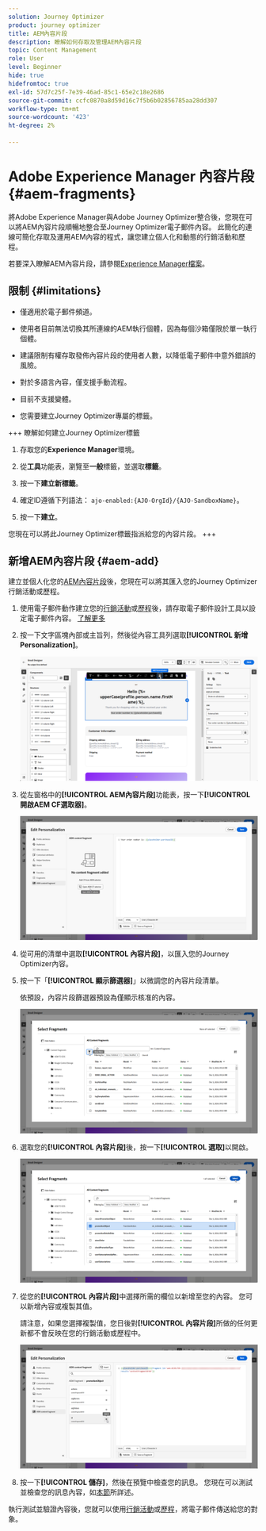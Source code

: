```yaml
---
solution: Journey Optimizer
product: journey optimizer
title: AEM內容片段
description: 瞭解如何存取及管理AEM內容片段
topic: Content Management
role: User
level: Beginner
hide: true
hidefromtoc: true
exl-id: 57d7c25f-7e39-46ad-85c1-65e2c18e2686
source-git-commit: ccfc0870a8d59d16c7f5b6b02856785aa28dd307
workflow-type: tm+mt
source-wordcount: '423'
ht-degree: 2%

---
```


# Adobe Experience Manager 內容片段 {#aem-fragments}

將Adobe Experience Manager與Adobe Journey Optimizer整合後，您現在可以將AEM內容片段順暢地整合至Journey Optimizer電子郵件內容。 此簡化的連線可簡化存取及運用AEM內容的程式，讓您建立個人化和動態的行銷活動和歷程。

若要深入瞭解AEM內容片段，請參閱[Experience Manager檔案](https://experienceleague.adobe.com/en/docs/experience-manager-cloud-service/content/sites/authoring/fragments/content-fragments)。

## 限制 {#limitations}

* 僅適用於電子郵件頻道。

* 使用者目前無法切換其所連線的AEM執行個體，因為每個沙箱僅限於單一執行個體。

* 建議限制有權存取發佈內容片段的使用者人數，以降低電子郵件中意外錯誤的風險。

* 對於多語言內容，僅支援手動流程。

* 目前不支援變體。

* 您需要建立Journey Optimizer專屬的標籤。

+++ 瞭解如何建立Journey Optimizer標籤

   1. 存取您的&#x200B;**Experience Manager**&#x200B;環境。

   1. 從&#x200B;**工具**&#x200B;功能表，瀏覽至&#x200B;**一般**&#x200B;標籤，並選取&#x200B;**標籤**。

   1. 按一下&#x200B;**建立新標籤**。

   1. 確定ID遵循下列語法： `ajo-enabled:{AJO-OrgId}/{AJO-SandboxName}`。

   1. 按一下&#x200B;**建立**。

  您現在可以將此Journey Optimizer標籤指派給您的內容片段。
+++

## 新增AEM內容片段 {#aem-add}

建立並個人化您的[AEM內容片段](https://experienceleague.adobe.com/en/docs/experience-manager-cloud-service/content/sites/authoring/fragments/content-fragments)後，您現在可以將其匯入您的Journey Optimizer行銷活動或歷程。

1. 使用電子郵件動作建立您的[行銷活動](../email/create-email.md)或[歷程](../email/create-email.md)後，請存取電子郵件設計工具以設定電子郵件內容。 [了解更多](../email/get-started-email-design.md)

1. 按一下文字區塊內部或主旨列，然後從內容工具列選取&#x200B;**[!UICONTROL 新增Personalization]**。

   ![](assets/aem_campaign_2.png)

1. 從左窗格中的&#x200B;**[!UICONTROL AEM內容片段]**&#x200B;功能表，按一下&#x200B;**[!UICONTROL 開啟AEM CF選取器]**。

   ![](assets/aem_campaign_3.png)

1. 從可用的清單中選取&#x200B;**[!UICONTROL 內容片段]**，以匯入您的Journey Optimizer內容。

1. 按一下「**[!UICONTROL 顯示篩選器]**」以微調您的內容片段清單。

   依預設，內容片段篩選器預設為僅顯示核准的內容。

   ![](assets/aem_campaign_4.png)

1. 選取您的&#x200B;**[!UICONTROL 內容片段]**&#x200B;後，按一下&#x200B;**[!UICONTROL 選取]**&#x200B;以開啟。

   ![](assets/aem_campaign_5.png)

1. 從您的&#x200B;**[!UICONTROL 內容片段]**&#x200B;中選擇所需的欄位以新增至您的內容。 您可以新增內容或複製其值。

   請注意，如果您選擇複製值，您日後對&#x200B;**[!UICONTROL 內容片段]**&#x200B;所做的任何更新都不會反映在您的行銷活動或歷程中。

   ![](assets/aem_campaign_6.png)

1. 按一下&#x200B;**[!UICONTROL 儲存]**，然後在預覽中檢查您的訊息。 您現在可以測試並檢查您的訊息內容，如[本節](../content-management/preview.md)所詳述。

執行測試並驗證內容後，您就可以使用[行銷活動](../campaigns/review-activate-campaign.md)或[歷程](../building-journeys/publishing-the-journey.md)，將電子郵件傳送給您的對象。
